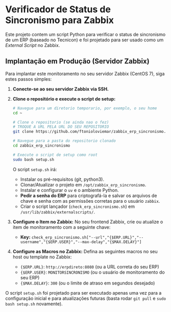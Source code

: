 # Verificador de Status de Sincronismo para Zabbix

Este projeto contem um script Python para verificar o status de sincronismo de um ERP (baseado no Tecnicon) e foi projetado para ser usado como um *External Script* no Zabbix.

## Implantação em Produção (Servidor Zabbix)

Para implantar este monitoramento no seu servidor Zabbix (CentOS 7), siga estes passos simples:

1.  **Conecte-se ao seu servidor Zabbix via SSH.**

2.  **Clone o repositório e execute o script de setup:**
    ```bash
    # Navegue para um diretorio temporario, por exemplo, o seu home
    cd ~

    # Clone o repositorio (se ainda nao o fez)
    # TROQUE A URL PELA URL DO SEU REPOSITORIO
    git clone https://github.com/ftonioloviemar/zabbix_erp_sincronismo.git

    # Navegue para a pasta do repositorio clonado
    cd zabbix_erp_sincronismo

    # Execute o script de setup como root
    sudo bash setup.sh
    ```
    O script `setup.sh` irá:
    *   Instalar os pré-requisitos (git, python3).
    *   Clonar/Atualizar o projeto em `/opt/zabbix_erp_sincronismo`.
    *   Instalar e configurar o `uv` e o ambiente Python.
    *   **Pedir a senha do ERP** para criptografá-la e salvar os arquivos de chave e senha com as permissões corretas para o usuário `zabbix`.
    *   Criar o script lançador (`check_erp_sincronismo.sh`) em `/usr/lib/zabbix/externalscripts/`.

3.  **Configure o Item no Zabbix:**
    No seu frontend Zabbix, crie ou atualize o item de monitoramento com a seguinte chave:
    -   **Key:** `check_erp_sincronismo.sh["--url","{$ERP.URL}","--username","{$ERP.USER}","--max-delay","{$MAX.DELAY}"]`

4.  **Configure as Macros no Zabbix:**
    Defina as seguintes macros no seu host ou template no Zabbix:
    -   `{$ERP.URL}`: `http://erpdireto:8080` (ou a URL correta do seu ERP)
    -   `{$ERP.USER}`: `MONITORSINCRONISMO` (ou o usuário de monitoramento do seu ERP)
    -   `{$MAX.DELAY}`: `300` (ou o limite de atraso em segundos desejado)

O script `setup.sh` foi projetado para ser executado apenas uma vez para a configuração inicial e para atualizações futuras (basta rodar `git pull` e `sudo bash setup.sh` novamente).
